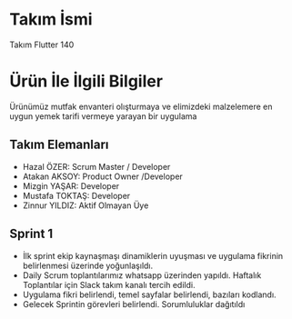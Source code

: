 # **Takım İsmi**

Takım Flutter 140

# Ürün İle İlgili Bilgiler
Ürünümüz mutfak envanteri olışturmaya ve elimizdeki malzelemere en uygun yemek tarifi vermeye yarayan bir uygulama

## Takım Elemanları
- Hazal ÖZER: Scrum Master / Developer
- Atakan AKSOY:  Product Owner /Developer
- Mizgin YAŞAR: Developer
- Mustafa TOKTAŞ: Developer
- Zinnur YILDIZ: Aktif Olmayan Üye


## Sprint 1
- İlk sprint ekip kaynaşmaşı dinamiklerin uyuşması ve uygulama fikrinin belirlenmesi üzerinde yoğunlaşıldı.
- Daily Scrum toplantılarımız whatsapp üzerinden yapıldı. Haftalık Toplantılar için Slack takım kanalı tercih edildi.
- Uygulama fikri belirlendi, temel sayfalar belirlendi, bazıları kodlandı.
- Gelecek Sprintin görevleri belirlendi. Sorumluluklar dağıtıldı
